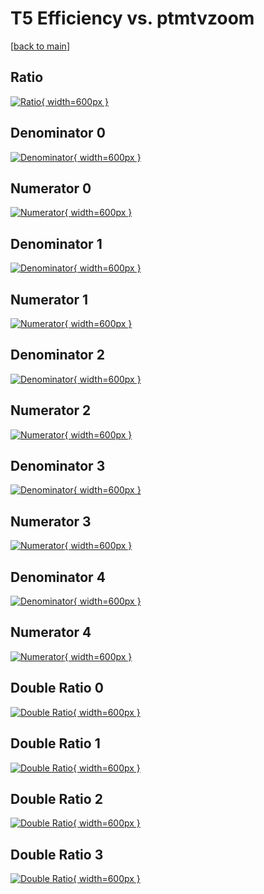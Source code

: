 # T5 Efficiency vs. ptmtvzoom

[[back to main](./)]



## Ratio

[![Ratio](../mtv/var/T5_xtr_211_-1_eff_ptmtvzoom.png){ width=600px }](../mtv/var/T5_xtr_211_-1_eff_ptmtvzoom.pdf)

## Denominator 0

[![Denominator](../mtv/den/T5_xtr_211_-1_eff_ptmtvzoom_den0.png){ width=600px }](../mtv/den/T5_xtr_211_-1_eff_ptmtvzoom_den0.pdf)

## Numerator 0

[![Numerator](../mtv/num/T5_xtr_211_-1_eff_ptmtvzoom_num0.png){ width=600px }](../mtv/num/T5_xtr_211_-1_eff_ptmtvzoom_num0.pdf)

## Denominator 1

[![Denominator](../mtv/den/T5_xtr_211_-1_eff_ptmtvzoom_den1.png){ width=600px }](../mtv/den/T5_xtr_211_-1_eff_ptmtvzoom_den1.pdf)

## Numerator 1

[![Numerator](../mtv/num/T5_xtr_211_-1_eff_ptmtvzoom_num1.png){ width=600px }](../mtv/num/T5_xtr_211_-1_eff_ptmtvzoom_num1.pdf)

## Denominator 2

[![Denominator](../mtv/den/T5_xtr_211_-1_eff_ptmtvzoom_den2.png){ width=600px }](../mtv/den/T5_xtr_211_-1_eff_ptmtvzoom_den2.pdf)

## Numerator 2

[![Numerator](../mtv/num/T5_xtr_211_-1_eff_ptmtvzoom_num2.png){ width=600px }](../mtv/num/T5_xtr_211_-1_eff_ptmtvzoom_num2.pdf)

## Denominator 3

[![Denominator](../mtv/den/T5_xtr_211_-1_eff_ptmtvzoom_den3.png){ width=600px }](../mtv/den/T5_xtr_211_-1_eff_ptmtvzoom_den3.pdf)

## Numerator 3

[![Numerator](../mtv/num/T5_xtr_211_-1_eff_ptmtvzoom_num3.png){ width=600px }](../mtv/num/T5_xtr_211_-1_eff_ptmtvzoom_num3.pdf)

## Denominator 4

[![Denominator](../mtv/den/T5_xtr_211_-1_eff_ptmtvzoom_den4.png){ width=600px }](../mtv/den/T5_xtr_211_-1_eff_ptmtvzoom_den4.pdf)

## Numerator 4

[![Numerator](../mtv/num/T5_xtr_211_-1_eff_ptmtvzoom_num4.png){ width=600px }](../mtv/num/T5_xtr_211_-1_eff_ptmtvzoom_num4.pdf)

## Double Ratio 0

[![Double Ratio](../mtv/ratio/T5_xtr_211_-1_eff_ptmtvzoom_ratio0.png){ width=600px }](../mtv/ratio/T5_xtr_211_-1_eff_ptmtvzoom_ratio0.pdf)

## Double Ratio 1

[![Double Ratio](../mtv/ratio/T5_xtr_211_-1_eff_ptmtvzoom_ratio1.png){ width=600px }](../mtv/ratio/T5_xtr_211_-1_eff_ptmtvzoom_ratio1.pdf)

## Double Ratio 2

[![Double Ratio](../mtv/ratio/T5_xtr_211_-1_eff_ptmtvzoom_ratio2.png){ width=600px }](../mtv/ratio/T5_xtr_211_-1_eff_ptmtvzoom_ratio2.pdf)

## Double Ratio 3

[![Double Ratio](../mtv/ratio/T5_xtr_211_-1_eff_ptmtvzoom_ratio3.png){ width=600px }](../mtv/ratio/T5_xtr_211_-1_eff_ptmtvzoom_ratio3.pdf)

